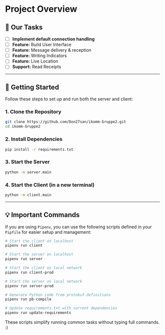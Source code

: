 # Project Overview

## 🚀 Our Tasks

- [ ] **Implement default connection handling**
- [ ] **Feature:** Build User Interface
- [ ] **Feature:** Message delivery & reception
- [ ] **Feature:** Writing Indicators
- [ ] **Feature:** Live Location
- [ ] **Support:** Read Receipts

---

## 📝 Getting Started

Follow these steps to set up and run both the server and client:

### 1. Clone the Repository
```bash
git clone https://github.com/Don27san/ikomm-Gruppe2.git
cd ikomm-Gruppe2
```

### 2. Install Dependencies

```bash
pip install -r requirements.txt
```

### 3. Start the Server

```bash
python -m server.main
```

### 4. Start the Client (in a new terminal)

```bash
python -m client.main
```

---

## 💡 Important Commands

If you are using `Pipenv`, you can use the following scripts defined in your `Pipfile` for easier setup and management:

```bash
# Start the client on localhost
pipenv run client

# Start the server on localhost
pipenv run server

# Start the client on local network
pipenv run client-prod

# Start the server on local network
pipenv run server-prod

# Generate Python code from protobuf definitions
pipenv run pb-compile

# Update requirements.txt with current dependencies
pipenv run update-requirements
```

These scripts simplify running common tasks without typing full commands. :)
